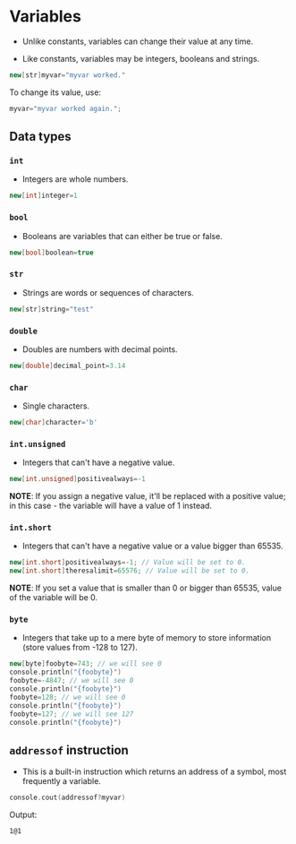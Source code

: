 # Variables
- Unlike constants, variables can change their value at any time.

- Like constants, variables may be integers, booleans and strings.

```cpp
new[str]myvar="myvar worked."
```

To change its value, use:

```cpp
myvar="myvar worked again.";
```


## Data types

### `int`

- Integers are whole numbers.

```cpp
new[int]integer=1
```

### `bool`

- Booleans are variables that can either be true or false.

```cpp
new[bool]boolean=true
```

### `str`

- Strings are words or sequences of characters.

```cpp
new[str]string="test"
```

### `double`

- Doubles are numbers with decimal points.

```cpp
new[double]decimal_point=3.14
```

### `char`

- Single characters.

```cpp
new[char]character='b'
```

### `int.unsigned`

- Integers that can't have a negative value.

```cpp
new[int.unsigned]positivealways=-1
```

**NOTE**: If you assign a negative value, it'll be replaced with a positive value; in this case - the variable will have a value of 1 instead.


### `int.short`

- Integers that can't have a negative value or a value bigger than 65535.

```cpp
new[int.short]positivealways=-1; // Value will be set to 0.
new[int.short]theresalimit=65576; // Value will be set to 0.
```

**NOTE**: If you set a value that is smaller than 0 or bigger than 65535, value of the variable will be 0.

### `byte`
- Integers that take up to a mere byte of memory to store information (store values from -128 to 127).

```cpp
new[byte]foobyte=743; // we will see 0
console.println("{foobyte}")
foobyte=-4847; // we will see 0
console.println("{foobyte}")
foobyte=128; // we will see 0
console.println("{foobyte}")
foobyte=127; // we will see 127
console.println("{foobyte}")
```

## `addressof` instruction

- This is a built-in instruction which returns an address of a symbol, most frequently a variable.

```cpp
console.cout(addressof?myvar)
```

Output:

```
1@1
```


